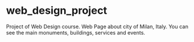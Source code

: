 # web_design_project
Project of Web Design course.
Web Page about city of Milan, Italy.
You can see the main monuments, buildings, services and events.
